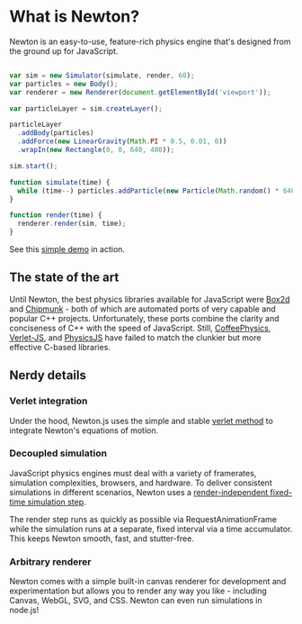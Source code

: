 # What is Newton?

Newton is an easy-to-use, feature-rich physics engine that's designed from the ground up for JavaScript.

```js

var sim = new Simulator(simulate, render, 60);
var particles = new Body();
var renderer = new Renderer(document.getElementById('viewport'));

var particleLayer = sim.createLayer();

particleLayer
  .addBody(particles)
  .addForce(new LinearGravity(Math.PI * 0.5, 0.01, 0))
  .wrapIn(new Rectangle(0, 0, 640, 480));

sim.start();

function simulate(time) {
  while (time--) particles.addParticle(new Particle(Math.random() * 640, 0));
}

function render(time) {
  renderer.render(sim, time);
}
```

See this [simple demo](http://www.google.com) in action.

## The state of the art

Until Newton, the best physics libraries available for JavaScript were
[Box2d](https://github.com/kripken/box2d.js/) and
[Chipmunk](https://github.com/josephg/Chipmunk-js) -
both of which are automated ports of very capable and popular C++ projects.
Unfortunately, these ports combine the clarity and conciseness of C++ with the speed of JavaScript.
Still,
[CoffeePhysics](https://github.com/soulwire/Coffee-Physics),
[Verlet-JS](https://github.com/subprotocol/verlet-js), and
[PhysicsJS](https://github.com/wellcaffeinated/PhysicsJS)
have failed to match the clunkier but more effective C-based libraries.

## Nerdy details

### Verlet integration

Under the hood, Newton.js uses the simple and stable
[verlet method](http://www.gamedev.net/page/resources/_/technical/math-and-physics/a-verlet-based-approach-for-2d-game-physics-r2714)
to integrate Newton's equations of motion.

### Decoupled simulation

JavaScript physics engines must deal with a variety of framerates, simulation complexities,
browsers, and hardware. To deliver consistent simulations in different scenarios, Newton uses a
[render-independent fixed-time simulation step](http://gafferongames.com/game-physics/fix-your-timestep/).

The render step runs as quickly as possible via RequestAnimationFrame while the simulation runs at a separate,
fixed interval via a time accumulator. This keeps Newton smooth, fast, and stutter-free.

### Arbitrary renderer

Newton comes with a simple built-in canvas renderer for development and experimentation but allows
you to render any way you like - including Canvas, WebGL, SVG, and CSS. Newton can even run simulations
in node.js!



